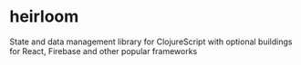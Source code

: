 # heirloom
State and data management library for ClojureScript with optional buildings for React, Firebase and other popular frameworks
